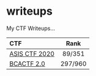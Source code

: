 # writeups
My CTF Writeups...

|CTF|Rank|
|:---|:---:|
|[ASIS CTF 2020](2020/asis_ctf/)|89/351|
|[BCACTF 2.0](2021/bcactf2.0/)|297/960|
